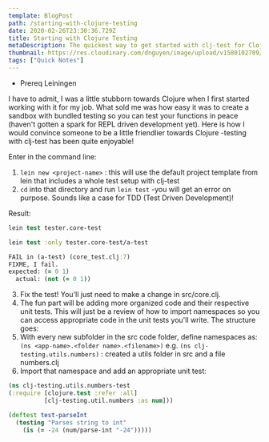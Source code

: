 ```yaml
---
template: BlogPost
path: /starting-with-clojure-testing
date: 2020-02-26T23:30:36.729Z
title: Starting with Clojure Testing
metaDescription: The quickest way to get started with clj-test for Clojure testing
thumbnail: https://res.cloudinary.com/dnguyen/image/upload/v1580102789/blog/personal/chalk-categories_skrzdb.jpg
tags: ["Quick Notes"]
---
```

* Prereq Leiningen

I have to admit, I was a little stubborn towards Clojure when I first started working with it for my job. What sold me was how easy it was to create a sandbox with bundled testing so you can test your functions in peace (haven't gotten a spark for REPL driven development yet). Here is how I would convince someone to be a little friendlier towards Clojure -testing with clj-test has been quite enjoyable!

Enter in the command line:
1. `lein new <project-name>` : this will use the default project template from lein that includes a whole test setup with clj-test
2. `cd` into that directory and run `lein test` -you will get an error on purpose. Sounds like a case for TDD (Test Driven Development)!

Result:
```clojure
lein test tester.core-test

lein test :only tester.core-test/a-test

FAIL in (a-test) (core_test.clj:7)
FIXME, I fail.
expected: (= 0 1)
  actual: (not (= 0 1))
```
3. Fix the test! You'll just need to make a change in src/core.clj.
4. The fun part will be adding more organized code and their respective unit tests. This will just be a review of how to import namespaces so you can access appropriate code in the unit tests you'll write. The structure goes:
5. With every new subfolder in the src code folder, define namespaces as:
`(ns <app-name>.<folder name>.<filename>)`
e.g. `(ns clj-testing.utils.numbers)` : created a utils folder in src and a file numbers.clj
6. Import that namespace and add an appropriate unit test:
```clojure
(ns clj-testing.utils.numbers-test
(:require [clojure.test :refer :all]
          [clj-testing.util.numbers :as num]))

(deftest test-parseInt
  (testing "Parses string to int"
    (is (= -24 (num/parse-int "-24")))))
```
